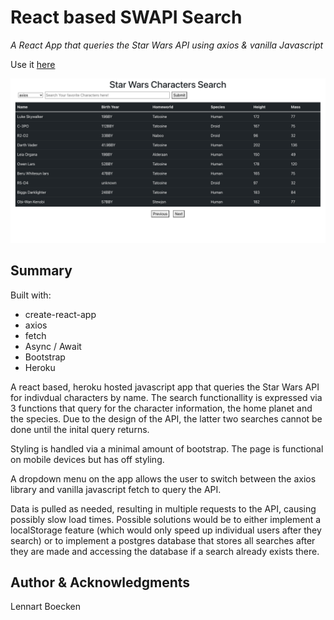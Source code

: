 # React based SWAPI Search

_A React App that queries the Star Wars API using axios & vanilla Javascript_

Use it [here](https://swapi-search.herokuapp.com/)

![SWAPI SEARCH SCREENSHOT](./public/SWAPIScreenShot.png)

## Summary

Built with:

<ul>
<li>create-react-app</li>
<li>axios</li>
<li>fetch</li>
<li>Async / Await</li>
<li>Bootstrap</li>
<li>Heroku</li>
</ul>

A react based, heroku hosted javascript app that queries the Star Wars API for indivdual characters by name. The search functionallity is expressed via 3 functions that query for the character information, the home planet and the species. Due to the design of the API, the latter two searches cannot be done until the inital query returns.

Styling is handled via a minimal amount of bootstrap. The page is functional on mobile devices but has off styling.

A dropdown menu on the app allows the user to switch between the axios library and vanilla javascript fetch to query the API.

Data is pulled as needed, resulting in multiple requests to the API, causing possibly slow load times. Possible solutions would be to either implement a localStorage feature (which would only speed up individual users after they search) or to implement a postgres database that stores all searches after they are made and accessing the database if a search already exists there.

## Author & Acknowledgments

Lennart Boecken
